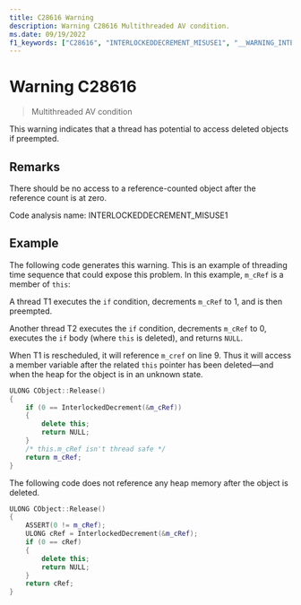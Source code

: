 ```yaml
---
title: C28616 Warning
description: Warning C28616 Multithreaded AV condition.
ms.date: 09/19/2022
f1_keywords: ["C28616", "INTERLOCKEDDECREMENT_MISUSE1", "__WARNING_INTERLOCKEDDECREMENT_MISUSE1"]
---
```

# Warning C28616

> Multithreaded AV condition

This warning indicates that a thread has potential to access deleted objects if preempted.

## Remarks

There should be no access to a reference-counted object after the reference count is at zero.

Code analysis name: INTERLOCKEDDECREMENT_MISUSE1

## Example

The following code generates this warning. This is an example of threading time sequence that could expose this problem. In this example, `m_cRef` is a member of `this`:

A thread T1 executes the `if` condition, decrements `m_cRef` to 1, and is then preempted.

Another thread T2 executes the `if` condition, decrements `m_cRef` to 0, executes the `if` body (where `this` is deleted), and returns `NULL`.

When T1 is rescheduled, it will reference `m_cref` on line 9. Thus it will access a member variable after the related `this` pointer has been deleted—and when the heap for the object is in an unknown state.

```cpp
ULONG CObject::Release()
{
    if (0 == InterlockedDecrement(&m_cRef))
    {
        delete this;
        return NULL;
    }
    /* this.m_cRef isn't thread safe */
    return m_cRef;
}
```

The following code does not reference any heap memory after the object is deleted.

```cpp
ULONG CObject::Release()
{
    ASSERT(0 != m_cRef);
    ULONG cRef = InterlockedDecrement(&m_cRef);
    if (0 == cRef)
    {
        delete this;
        return NULL;
    }
    return cRef;
}
```

